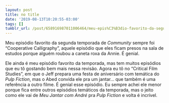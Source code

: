 ```yaml
---
layout: post
title: no title
date: '2019-08-13T10:20:55-03:00'
tags: []
tumblr_url: /post/658916987011006464/meu-epis%C3%B3dio-favorito-da-segunda-temporada-de
---
```

Meu episódio favorito da segunda temporada de _Community_ sempre foi “Cooperative Calligraphy”, aquele episódio que eles ficam presos na sala de estudos porque alguém roubou a caneta roxa da Annie. É genial.

Ele ainda é meu episódio favorito da temporada, mas tem muitos episódios que eu tô gostando bem mais nessa revisão. Agora eu tô no “Critical Film Studies”, em que o Jeff prepara uma festa de aniversário com temática do _Pulp Fiction_, mas o Abed convida ele pra um jantar… que também é uma referência a outro filme. É genial esse episódio. Eu sempre achei ele menor porque fica entre outros episódios temáticos da temporada, mas o jeito como ele vai de _Meu Jantar com André_ pra _Pulp Fiction_ e volta é incrível.

